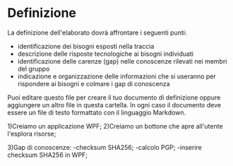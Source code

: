 # Definizione

La definizione dell'elaborato dovrà affrontare i seguenti punti:
- identificazione dei bisogni esposti nella traccia
- descrizione delle risposte tecnologiche ai bisogni individuati
- identificazione delle carenze (gap) nelle conoscenze rilevati nei membri del gruppo
- indicazione e organizzazione delle informazioni che si useranno per rispondere ai bisogni e colmare i gap di conoscenza

Puoi editare questo file per creare il tuo documento di definizione oppure aggiungere un altro file in questa cartella. In ogni caso il documento deve essere un file di testo formattato con il linguaggio Markdown.

1)Creiamo un applicazione WPF;
2)Creiamo un bottone che apre all'utente l'esplora risorse;

3)Gap di conoscenze:
-checksum SHA256;
-calcolo PGP;
-inserire checksum SHA256 in WPF;
